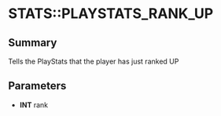 # STATS::PLAYSTATS_RANK_UP

## Summary
Tells the PlayStats that the player has just ranked UP

## Parameters
* **INT** rank
